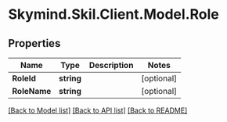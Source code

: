 
# Skymind.Skil.Client.Model.Role

## Properties

Name | Type | Description | Notes
------------ | ------------- | ------------- | -------------
**RoleId** | **string** |  | [optional] 
**RoleName** | **string** |  | [optional] 

[[Back to Model list]](../README.md#documentation-for-models)
[[Back to API list]](../README.md#documentation-for-api-endpoints)
[[Back to README]](../README.md)


